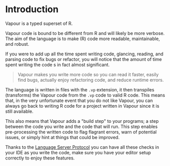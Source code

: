 # Introduction

Vapour is a typed superset of R.

Vapour code is bound to be different from R and will likely be
more verbose. The aim of the language is to make (R) code more readable,
maintainable, and robust.

If you were to add up all the time spent writing code, glancing, 
reading, and parsing code to
fix bugs or refactor, you will notice that 
the amount of time spent writing the code s in
fact almost significant. 

> Vapour makes you write more code so you
can read it faster, easily find bugs, actually enjoy refactoring code,
and reduce runtime errors.

The language is written in files with the `.vp` extension, it
then transpiles (transforms) the Vapour code from the `.vp` code to
valid R code. This means that, in the very unfortunate event that
you do not like Vapour, you can always go back to writing
R code for a project written in Vapour since it is still available.

This also means that Vapour adds a "build step" to your programs;
a step between the code you write and the code that will run.
This step enables pre-processing the written code to flag flagrant
errors, warn of potential issues, or simply hint at things that could
be improved.

Thanks to the [Language Server Protocol](/lsp) you can have all these
checks in your IDE as you write the code, make sure you have your editor
setup correctly to enjoy these features.
